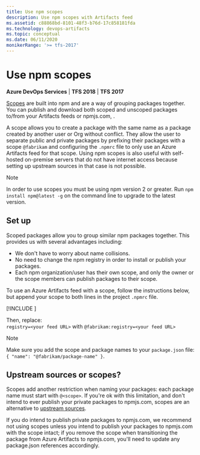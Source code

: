 ```yaml
---
title: Use npm scopes
description: Use npm scopes with Artifacts feed 
ms.assetid: c88868bd-8101-48f3-b76d-17c858181fda
ms.technology: devops-artifacts
ms.topic: conceptual
ms.date: 06/11/2020
monikerRange: '>= tfs-2017'
---
```


# Use npm scopes

**Azure DevOps Services** | **TFS 2018** | **TFS 2017**

[Scopes](https://docs.npmjs.com/misc/scope) are built into npm and are a way of grouping packages together. You can publish and download both scoped and unscoped packages to/from your Artifacts feeds or npmjs.com, . 

A scope allows you to create a package with the same name as a package created by another user or Org without conflict. They allow the user to separate public and private packages by prefixing their packages with a scope `@fabrikam` and configuring the `.npmrc` file to only use an Azure Artifacts feed for that scope.
Using npm scopes is also useful with self-hosted on-premise servers that do not have internet access because setting up upstream sources in that case is not possible.

> [!NOTE]
> In order to use scopes you must be using npm version 2 or greater. Run `npm install npm@latest -g` on the command line to upgrade to the latest version.  

## Set up
Scoped packages allow you to group similar npm packages together. This provides us with several advantages including:

- We don't have to worry about name collisions.
- No need to change the npm registry in order to install or publish your packages.
- Each npm organization/user has their own scope, and only the owner or the scope members can publish packages to their scope.

To use an Azure Artifacts feed with a scope, follow the instructions below, but append your scope to both lines in the project `.npmrc` file.

[!INCLUDE [](../includes/npm/npmrc.md)]

Then, replace:  
`registry=<your feed URL>` with `@fabrikam:registry=<your feed URL>`

> [!NOTE]
> Make sure you add the scope and package names to your `package.json` file: `{ "name": "@fabrikam/package-name" }`.


## Upstream sources or scopes?
Scopes add another restriction when naming your packages: each package name must start with `@<scope>`. If you're ok with this limitation, and don't intend to ever publish your private packages to npmjs.com, scopes are an alternative to [upstream sources](upstream-sources.md).

If you do intend to publish private packages to npmjs.com, we recommend not using scopes unless you intend to publish your packages to npmjs.com with the scope intact; if you remove the scope when transitioning the package from Azure Artifacts to npmjs.com, you'll need to update any package.json references accordingly.
